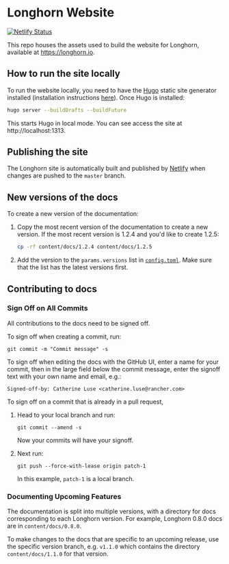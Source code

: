 # Longhorn Website

[![Netlify Status](https://api.netlify.com/api/v1/badges/a7c1b4ef-e90e-477c-b9c4-f515d0dd7c7f/deploy-status)](https://app.netlify.com/sites/longhornio/deploys)

This repo houses the assets used to build the website for Longhorn, available at https://longhorn.io.

## How to run the site locally

To run the website locally, you need to have the [Hugo](https://gohugo.io) static site generator installed (installation instructions [here](https://gohugo.io/getting-started/installing/)). Once Hugo is installed:

```bash
hugo server --buildDrafts --buildFuture
```

This starts Hugo in local mode. You can see access the site at http://localhost:1313.

## Publishing the site

The Longhorn site is automatically built and published by [Netlify](https://netlify.com) when changes are pushed to the `master` branch.

## New versions of the docs

To create a new version of the documentation:

1. Copy the most recent version of the documentation to create a new version. If the most recent version is 1.2.4 and you'd like to create 1.2.5:

    ```sh
    cp -rf content/docs/1.2.4 content/docs/1.2.5
    ```

1. Add the version to the `params.versions` list in [`config.toml`](./config.toml). Make sure that the list has the latest versions first.

## Contributing to docs

### Sign Off on All Commits

All contributions to the docs need to be signed off.

To sign off when creating a commit, run:

    git commit -m "Commit message" -s

To sign off when editing the docs with the GitHub UI, enter a name for your commit, then in the large field below the commit message, enter the signoff text with your own name and email, e.g.:

    Signed-off-by: Catherine Luse <catherine.luse@rancher.com>

To sign off on a commit that is already in a pull request, 

1. Head to your local branch and run:

    `git commit --amend -s`

    Now your commits will have your signoff. 
    
2. Next run:

    `git push --force-with-lease origin patch-1`

    In this example, `patch-1` is a local branch.


### Documenting Upcoming Features

The documentation is split into multiple versions, with a directory for docs corresponding to each Longhorn version. For example, Longhorn 0.8.0 docs are in `content/docs/0.8.0`.

To make changes to the docs that are specific to an upcoming release, use the specific version branch, e.g. `v1.1.0` which contains the directory `content/docs/1.1.0` for that version.
